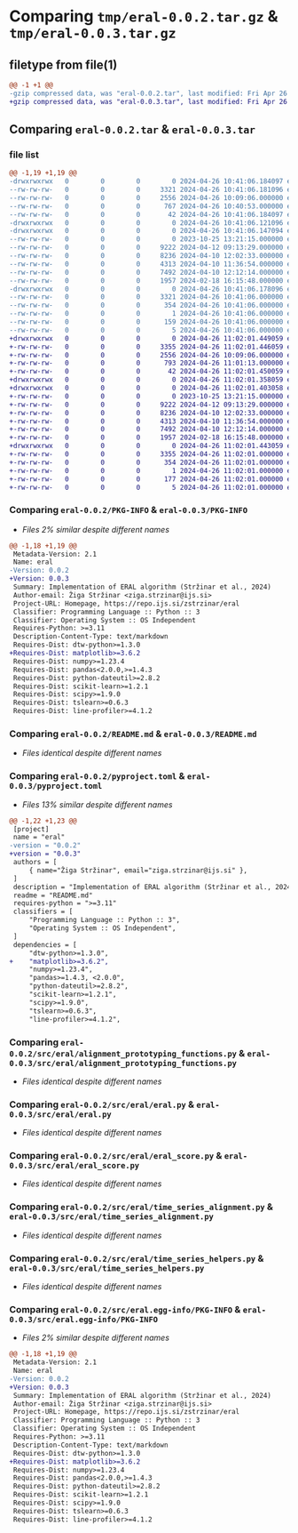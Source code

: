 # Comparing `tmp/eral-0.0.2.tar.gz` & `tmp/eral-0.0.3.tar.gz`

## filetype from file(1)

```diff
@@ -1 +1 @@
-gzip compressed data, was "eral-0.0.2.tar", last modified: Fri Apr 26 10:41:06 2024, max compression
+gzip compressed data, was "eral-0.0.3.tar", last modified: Fri Apr 26 11:02:01 2024, max compression
```

## Comparing `eral-0.0.2.tar` & `eral-0.0.3.tar`

### file list

```diff
@@ -1,19 +1,19 @@
-drwxrwxrwx   0        0        0        0 2024-04-26 10:41:06.184097 eral-0.0.2/
--rw-rw-rw-   0        0        0     3321 2024-04-26 10:41:06.181096 eral-0.0.2/PKG-INFO
--rw-rw-rw-   0        0        0     2556 2024-04-26 10:09:06.000000 eral-0.0.2/README.md
--rw-rw-rw-   0        0        0      767 2024-04-26 10:40:53.000000 eral-0.0.2/pyproject.toml
--rw-rw-rw-   0        0        0       42 2024-04-26 10:41:06.184097 eral-0.0.2/setup.cfg
-drwxrwxrwx   0        0        0        0 2024-04-26 10:41:06.121096 eral-0.0.2/src/
-drwxrwxrwx   0        0        0        0 2024-04-26 10:41:06.147094 eral-0.0.2/src/eral/
--rw-rw-rw-   0        0        0        0 2023-10-25 13:21:15.000000 eral-0.0.2/src/eral/__init__.py
--rw-rw-rw-   0        0        0     9222 2024-04-12 09:13:29.000000 eral-0.0.2/src/eral/alignment_prototyping_functions.py
--rw-rw-rw-   0        0        0     8236 2024-04-10 12:02:33.000000 eral-0.0.2/src/eral/eral.py
--rw-rw-rw-   0        0        0     4313 2024-04-10 11:36:54.000000 eral-0.0.2/src/eral/eral_score.py
--rw-rw-rw-   0        0        0     7492 2024-04-10 12:12:14.000000 eral-0.0.2/src/eral/time_series_alignment.py
--rw-rw-rw-   0        0        0     1957 2024-02-18 16:15:48.000000 eral-0.0.2/src/eral/time_series_helpers.py
-drwxrwxrwx   0        0        0        0 2024-04-26 10:41:06.178096 eral-0.0.2/src/eral.egg-info/
--rw-rw-rw-   0        0        0     3321 2024-04-26 10:41:06.000000 eral-0.0.2/src/eral.egg-info/PKG-INFO
--rw-rw-rw-   0        0        0      354 2024-04-26 10:41:06.000000 eral-0.0.2/src/eral.egg-info/SOURCES.txt
--rw-rw-rw-   0        0        0        1 2024-04-26 10:41:06.000000 eral-0.0.2/src/eral.egg-info/dependency_links.txt
--rw-rw-rw-   0        0        0      159 2024-04-26 10:41:06.000000 eral-0.0.2/src/eral.egg-info/requires.txt
--rw-rw-rw-   0        0        0        5 2024-04-26 10:41:06.000000 eral-0.0.2/src/eral.egg-info/top_level.txt
+drwxrwxrwx   0        0        0        0 2024-04-26 11:02:01.449059 eral-0.0.3/
+-rw-rw-rw-   0        0        0     3355 2024-04-26 11:02:01.446059 eral-0.0.3/PKG-INFO
+-rw-rw-rw-   0        0        0     2556 2024-04-26 10:09:06.000000 eral-0.0.3/README.md
+-rw-rw-rw-   0        0        0      793 2024-04-26 11:01:13.000000 eral-0.0.3/pyproject.toml
+-rw-rw-rw-   0        0        0       42 2024-04-26 11:02:01.450059 eral-0.0.3/setup.cfg
+drwxrwxrwx   0        0        0        0 2024-04-26 11:02:01.358059 eral-0.0.3/src/
+drwxrwxrwx   0        0        0        0 2024-04-26 11:02:01.403058 eral-0.0.3/src/eral/
+-rw-rw-rw-   0        0        0        0 2023-10-25 13:21:15.000000 eral-0.0.3/src/eral/__init__.py
+-rw-rw-rw-   0        0        0     9222 2024-04-12 09:13:29.000000 eral-0.0.3/src/eral/alignment_prototyping_functions.py
+-rw-rw-rw-   0        0        0     8236 2024-04-10 12:02:33.000000 eral-0.0.3/src/eral/eral.py
+-rw-rw-rw-   0        0        0     4313 2024-04-10 11:36:54.000000 eral-0.0.3/src/eral/eral_score.py
+-rw-rw-rw-   0        0        0     7492 2024-04-10 12:12:14.000000 eral-0.0.3/src/eral/time_series_alignment.py
+-rw-rw-rw-   0        0        0     1957 2024-02-18 16:15:48.000000 eral-0.0.3/src/eral/time_series_helpers.py
+drwxrwxrwx   0        0        0        0 2024-04-26 11:02:01.443059 eral-0.0.3/src/eral.egg-info/
+-rw-rw-rw-   0        0        0     3355 2024-04-26 11:02:01.000000 eral-0.0.3/src/eral.egg-info/PKG-INFO
+-rw-rw-rw-   0        0        0      354 2024-04-26 11:02:01.000000 eral-0.0.3/src/eral.egg-info/SOURCES.txt
+-rw-rw-rw-   0        0        0        1 2024-04-26 11:02:01.000000 eral-0.0.3/src/eral.egg-info/dependency_links.txt
+-rw-rw-rw-   0        0        0      177 2024-04-26 11:02:01.000000 eral-0.0.3/src/eral.egg-info/requires.txt
+-rw-rw-rw-   0        0        0        5 2024-04-26 11:02:01.000000 eral-0.0.3/src/eral.egg-info/top_level.txt
```

### Comparing `eral-0.0.2/PKG-INFO` & `eral-0.0.3/PKG-INFO`

 * *Files 2% similar despite different names*

```diff
@@ -1,18 +1,19 @@
 Metadata-Version: 2.1
 Name: eral
-Version: 0.0.2
+Version: 0.0.3
 Summary: Implementation of ERAL algorithm (Stržinar et al., 2024)
 Author-email: Žiga Stržinar <ziga.strzinar@ijs.si>
 Project-URL: Homepage, https://repo.ijs.si/zstrzinar/eral
 Classifier: Programming Language :: Python :: 3
 Classifier: Operating System :: OS Independent
 Requires-Python: >=3.11
 Description-Content-Type: text/markdown
 Requires-Dist: dtw-python>=1.3.0
+Requires-Dist: matplotlib>=3.6.2
 Requires-Dist: numpy>=1.23.4
 Requires-Dist: pandas<2.0.0,>=1.4.3
 Requires-Dist: python-dateutil>=2.8.2
 Requires-Dist: scikit-learn>=1.2.1
 Requires-Dist: scipy>=1.9.0
 Requires-Dist: tslearn>=0.6.3
 Requires-Dist: line-profiler>=4.1.2
```

### Comparing `eral-0.0.2/README.md` & `eral-0.0.3/README.md`

 * *Files identical despite different names*

### Comparing `eral-0.0.2/pyproject.toml` & `eral-0.0.3/pyproject.toml`

 * *Files 13% similar despite different names*

```diff
@@ -1,22 +1,23 @@
 [project]
 name = "eral"
-version = "0.0.2"
+version = "0.0.3"
 authors = [
     { name="Žiga Stržinar", email="ziga.strzinar@ijs.si" },
 ]
 description = "Implementation of ERAL algorithm (Stržinar et al., 2024)"
 readme = "README.md"
 requires-python = ">=3.11"
 classifiers = [
     "Programming Language :: Python :: 3",
     "Operating System :: OS Independent",
 ]
 dependencies = [
     "dtw-python>=1.3.0",
+    "matplotlib>=3.6.2",
     "numpy>=1.23.4",
     "pandas>=1.4.3, <2.0.0",
     "python-dateutil>=2.8.2",
     "scikit-learn>=1.2.1",
     "scipy>=1.9.0",
     "tslearn>=0.6.3",
     "line-profiler>=4.1.2",
```

### Comparing `eral-0.0.2/src/eral/alignment_prototyping_functions.py` & `eral-0.0.3/src/eral/alignment_prototyping_functions.py`

 * *Files identical despite different names*

### Comparing `eral-0.0.2/src/eral/eral.py` & `eral-0.0.3/src/eral/eral.py`

 * *Files identical despite different names*

### Comparing `eral-0.0.2/src/eral/eral_score.py` & `eral-0.0.3/src/eral/eral_score.py`

 * *Files identical despite different names*

### Comparing `eral-0.0.2/src/eral/time_series_alignment.py` & `eral-0.0.3/src/eral/time_series_alignment.py`

 * *Files identical despite different names*

### Comparing `eral-0.0.2/src/eral/time_series_helpers.py` & `eral-0.0.3/src/eral/time_series_helpers.py`

 * *Files identical despite different names*

### Comparing `eral-0.0.2/src/eral.egg-info/PKG-INFO` & `eral-0.0.3/src/eral.egg-info/PKG-INFO`

 * *Files 2% similar despite different names*

```diff
@@ -1,18 +1,19 @@
 Metadata-Version: 2.1
 Name: eral
-Version: 0.0.2
+Version: 0.0.3
 Summary: Implementation of ERAL algorithm (Stržinar et al., 2024)
 Author-email: Žiga Stržinar <ziga.strzinar@ijs.si>
 Project-URL: Homepage, https://repo.ijs.si/zstrzinar/eral
 Classifier: Programming Language :: Python :: 3
 Classifier: Operating System :: OS Independent
 Requires-Python: >=3.11
 Description-Content-Type: text/markdown
 Requires-Dist: dtw-python>=1.3.0
+Requires-Dist: matplotlib>=3.6.2
 Requires-Dist: numpy>=1.23.4
 Requires-Dist: pandas<2.0.0,>=1.4.3
 Requires-Dist: python-dateutil>=2.8.2
 Requires-Dist: scikit-learn>=1.2.1
 Requires-Dist: scipy>=1.9.0
 Requires-Dist: tslearn>=0.6.3
 Requires-Dist: line-profiler>=4.1.2
```

